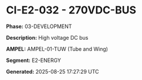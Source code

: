 # CI-E2-032 - 270VDC-BUS

**Phase:** 03-DEVELOPMENT

**Description:** High voltage DC bus

**AMPEL:** AMPEL-01-TUW (Tube and Wing)

**Segment:** E2-ENERGY

**Generated:** 2025-08-25 17:27:29 UTC

